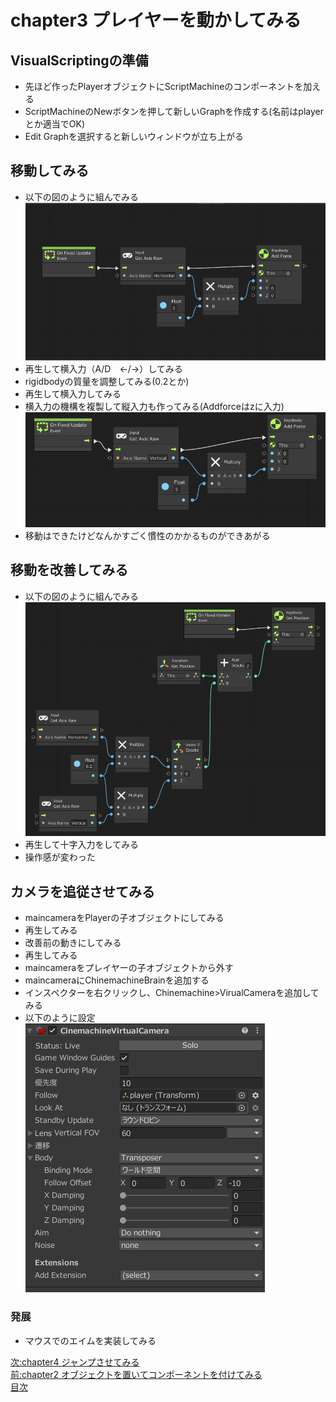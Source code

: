 # chapter3 プレイヤーを動かしてみる
## VisualScriptingの準備  
- 先ほど作ったPlayerオブジェクトにScriptMachineのコンポーネントを加える
- ScriptMachineのNewボタンを押して新しいGraphを作成する(名前はplayerとか適当でOK)
- Edit Graphを選択すると新しいウィンドウが立ち上がる

## 移動してみる
- 以下の図のように組んでみる
![flow1](https://github.com/Naja-Naja/Unity_Handson/blob/main/Handson/flow1.png)
- 再生して横入力（A/D　←/→）してみる
- rigidbodyの質量を調整してみる(0.2とか)
- 再生して横入力してみる
- 横入力の機構を複製して縦入力も作ってみる(Addforceはzに入力)  
![flow1](https://github.com/Naja-Naja/Unity_Handson/blob/main/Handson/flow2.png)
- 移動はできたけどなんかすごく慣性のかかるものができあがる

## 移動を改善してみる
- 以下の図のように組んでみる
![flow1](https://github.com/Naja-Naja/Unity_Handson/blob/main/Handson/flow3.png)
- 再生して十字入力をしてみる
- 操作感が変わった

## カメラを追従させてみる
- maincameraをPlayerの子オブジェクトにしてみる
- 再生してみる
- 改善前の動きにしてみる
- 再生してみる
- maincameraをプレイヤーの子オブジェクトから外す
- maincameraにChinemachineBrainを追加する
- インスペクターを右クリックし、Chinemachine>VirualCameraを追加してみる
- 以下のように設定  
![flow1](https://github.com/Naja-Naja/Unity_Handson/blob/main/Handson/chinemachine.png)  


### 発展
- マウスでのエイムを実装してみる


[次:chapter4 ジャンプさせてみる](https://github.com/Naja-Naja/Unity_Handson/blob/main/Handson/chapter4.md)  
[前:chapter2 オブジェクトを置いてコンポーネントを付けてみる](https://github.com/Naja-Naja/Unity_Handson/blob/main/Handson/chapter2.md)   
[目次](https://github.com/Naja-Naja/Unity_Handson) 
